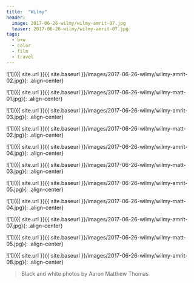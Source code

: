 ```yaml
---
title:  "Wilmy"
header:
  image: 2017-06-26-wilmy/wilmy-amrit-07.jpg
  teaser: 2017-06-26-wilmy/wilmy-amrit-07.jpg
tags: 
  - b+w
  - color
  - film
  - travel
---
```


<p></p>
![1]({{ site.url }}{{ site.baseurl }}/images/2017-06-26-wilmy/wilmy-amrit-02.jpg){: .align-center}
<figcaption> </figcaption>
<p></p>

<p></p>
![1]({{ site.url }}{{ site.baseurl }}/images/2017-06-26-wilmy/wilmy-matt-01.jpg){: .align-center}
<figcaption> </figcaption>
<p></p>

<p></p>
![1]({{ site.url }}{{ site.baseurl }}/images/2017-06-26-wilmy/wilmy-amrit-03.jpg){: .align-center}
<figcaption> </figcaption>
<p></p>

<p></p>
![1]({{ site.url }}{{ site.baseurl }}/images/2017-06-26-wilmy/wilmy-matt-02.jpg){: .align-center}
<figcaption> </figcaption>
<p></p>

<p></p>
![1]({{ site.url }}{{ site.baseurl }}/images/2017-06-26-wilmy/wilmy-amrit-04.jpg){: .align-center}
<figcaption> </figcaption>
<p></p>

<p></p>
![1]({{ site.url }}{{ site.baseurl }}/images/2017-06-26-wilmy/wilmy-matt-03.jpg){: .align-center}
<figcaption> </figcaption>
<p></p>

<p></p>
![1]({{ site.url }}{{ site.baseurl }}/images/2017-06-26-wilmy/wilmy-amrit-05.jpg){: .align-center}
<figcaption> </figcaption>
<p></p>

<p></p>
![1]({{ site.url }}{{ site.baseurl }}/images/2017-06-26-wilmy/wilmy-matt-04.jpg){: .align-center}
<figcaption> </figcaption>
<p></p>

<p></p>
![1]({{ site.url }}{{ site.baseurl }}/images/2017-06-26-wilmy/wilmy-amrit-07.jpg){: .align-center}
<figcaption> </figcaption>
<p></p>

<p></p>
![1]({{ site.url }}{{ site.baseurl }}/images/2017-06-26-wilmy/wilmy-matt-05.jpg){: .align-center}
<figcaption> </figcaption>
<p></p>

<p></p>
![1]({{ site.url }}{{ site.baseurl }}/images/2017-06-26-wilmy/wilmy-amrit-08.jpg){: .align-center}
<figcaption> </figcaption>
<p></p>

> Black and white photos by Aaron Matthew Thomas


